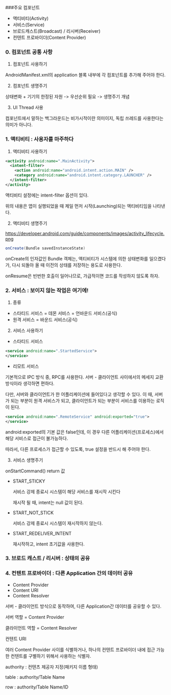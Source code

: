 ###주요 컴포넌트

- 액티비티(Activity)
- 서비스(Service)
- 브로드캐스트(Broadcast) / 리시버(Receiver)
- 컨텐트 프로바이더(Content Provider)

### 0. 컴포넌트 공통 사항

1) 컴포넌트 사용하기

AndroidManifest.xml의 application 블록 내부에 각 컴포넌트를 추가해 주어야 한다.

2) 컴포넌트 생명주기

상태변화 + 기기의 한정된 자원 -> 우선순위 필요 -> 생명주기 개념

3) UI Thread 사용

컴포넌트에서 말하는 백그라운드는 비가시적이란 의미이지, 독립 쓰레드를 사용한다는 의미가 아니다.



### 1. 액티비티 : 사용자를 마주하다

1) 액티비티 사용하기

```xml
<activity android:name=".MainActivity">
  <intent-filter>
    <action android:name="android.intent.action.MAIN" />
    <category android:name="android.intent.category.LAUNCHER" />
  </intent-filter>
</activity>
```

액티비티 설정에는 intent-filter 옵션이 있다.

위의 내용은 앱이 실행되었을 때 제일 먼저 시작(Launching)되는 액티비티임을 나타낸다.

2) 액티비티 생명주기

https://developer.android.com/guide/components/images/activity_lifecycle.png



```java
onCreate(Bundle savedInstanceState) 
```

onCreate의 인자값인 Bundle 객체는, 액티비티가 시스템에 의한 상태변화를 일으켰다가, 다시 되돌아 올 때 이전의 상태를 저장하는 용도로 사용한다.

onResume은 빈번한 호출이 일어나므로, 가급적이면 코드를 작성하지 않도록 하자.

### 2. 서비스 : 보이지 않는 작업은 여기에! 

1) 종류

- 스타티드 서비스 = 데몬 서비스 = 언바운드 서비스(공식)
- 원격 서비스 = 바운드 서비스(공식)

2) 서비스 사용하기

- 스타티드 서비스

```xml
<service android:name=".StartedService">
</service>
```

- 리모트 서비스

기본적으로 IPC 방식 중, RPC를 사용한다. 서버 - 클라이언트 사이에서의 메세지 교환 방식이라 생각하면 편하다.

다만, 서버와 클라이언트가 한 어플리케이션에 들어있다고 생각할 수 있다. 이 때, 서버가 되는 부분이 원격 서비스가 되고, 클라이언트가 되는 부분이 서비스를 이용하는 로직이 된다.

```xml
<service android:name=".RemoteService" android:exported="true">
</service>
```

android:exported의 기본 값은 false인데, 이 경우 다른 어플리케이션(프로세스)에서 해당 서비스로 접근이 불가능하다.

따라서, 다른 프로세스가 접근할 수 있도록, true 설정을 반드시 해 주어야 한다.

3) 서비스 생명주기

onStartCommand() return 값

- START_STICKY

  서비스 강제 종료시 시스템이 해당 서비스를 재시작 시킨다

  재시작 될 때, intent는 null 값이 된다.

- START_NOT_STICK

  서비스 강제 종료시 시스템이 재시작하지 않는다.

- START_REDELIVER_INTENT

  재시작하고, intent 초기값을 사용한다.


### 3. 브로드 캐스트 / 리시버 : 상태의 공유

### 4. 컨텐트 프로바이더 : 다른 Application 간의 데이터 공유

- Content Provider
- Content URI
- Content Resolver

서버 - 클라이언트 방식으로 동작하여, 다른 Application간 데이터를 공유할 수 있다.

서버 역할 = Content Provider

클라이언트 역할 = Content Resolver

컨텐트 URI

여러 Content Provider 사이를 식별하거나, 하나의 컨텐트 프로바이더 내에 접근 가능한 컨텐트를 구별하기 위해서 사용하는 식별자.

authority : 컨텐츠 제공자 지정(패키지 이름 형태)

table : authority/Table Name

row : authority/Table Name/ID
